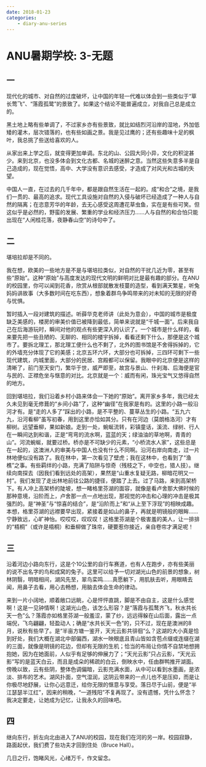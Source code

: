 ```yaml
---
date: 2018-01-23
categories:
    - diary-anu-series
---
```


# ANU暑期学校: 3-无题

## 一

现代化的城市、对自然的过度破坏，让中国的年轻一代难以体会到一些类似于“草长莺飞”、“落霞孤鹭”的景致了。如果这个结论不能普遍成立，对我自己总是成立的。

黑土地上略有些单调了，不过家乡亦有些景致，就比如结烈河沿岸的湿地，外加低矮的灌木，层次错落的，也有些如画之景。我是见过鹰的；还有些趣味十足的枫叶，我总挑了些送给喜欢的人。

从家出来上学之后，就变得更加单调。东北的山、公园大同小异，文化的积淀甚少。来到北京，也没多体会到文化古都、名城的迷醉之意。当然这些失意多半是自己造成的，现在觉悟，高中、大学没有意识去感受，才造成了对风光和古城的失望。

中国人一直，在过去的几千年中，都是跟自然生活在一起的。成“和合”之境，是我们一贯的、最高的追求。现代工具设施对自然的入侵与破坏已经造成了一种人与自然的隔离；在恣意芳华的年龄，去无心感受这周遭花草虫鱼，实在是有些可笑。但这似乎是必然的，野蛮的发展、繁重的学业和经济压力……人与自然的和合怕只能出现在“人闲桂花落，夜静春山空”的诗句中了。

## 二

堪培拉却是不同的。

我在想，欧美的一些地方是不是与堪培拉类似，对自然的干扰几近为零，甚至有些“原始”。这种“原始”与高度发达的现代文明的鲜明对比是最有趣的部分。在ANU的校园里，你可以闻到花香，欣赏从根部就散发枝蔓的造型，看到满天繁星，听兔妈妈讲故事（大多数时间在吃东西），想象着群鸟争鸣带来的对未知的无限的好奇与忧惧。

暂时插入一段对建筑的描述。听薛华克老师讲（此处为意会），中国的城市是极度缺乏美感的，楼房的审美价值已被降到最低，简单来说就是“千城一面”。后来我自己在后海游玩时，瞬间对他的观点有些更深入的认识了。一个城市是什么样的，看来要先把一些丑陋的、无聊的、相同的楼宇拆掉，看看还剩下什么，那便是这个城市了。要拆北理工，那北理工便什么也不剩了，北外的图书馆是不舍得拆掉的，它的外墙充分体现了它的美感；北京五环六环，大部分也可拆掉，三四环可剩下一些现代建筑，内城里面，大部分的民居、宫殿都可以保留。我眼中的北京便是这样的清晰了，前门至天安门，繁华于世，威严即至，故宫与景山、什刹海、后海便是官与民的、正襟危坐与惬意的对比。北京就是一个：威而有闲，珠光宝气又悠得自然的地方。

回到堪培拉，我们沿着乡村小路来体会一下她的“原始”。离开家乡多年，我已经太久未见到毫无修葺的“乡间小路”了，这种“幽径”在我家是有的。这里的小路一般沿河才有。是“走的人多了”踩出的小路，是不平整的、蔓草丛生的小路。“五九六九，沿河看柳”虽写初春，用到这里亦恰如其分。只有在河边（莫朗格洛河）才有柳树。远望垂柳，果如新娘。走到一处，蜿蜒流转，彩镇童话，溪流、绿树、行人在一瞬间达到和谐，正是“弯弯的流水啊，蓝蓝的天；绿油油的草地啊，青青的山”。河流蜿蜒，就要过桥。桥亦是不可缺少的元素，“小桥流水人家”，这些总是在一起的，这澳洲人的审美与中国人也没有什么不同啊。沿河右岸向南走，过一片林地便似没有路了。我在林中，第一次看见了壁虎；我在这林中，也看到了“渔樵”之事。有些羁绊的小路，充满了陷阱与惊奇（残枝之下，中空也，猎人技）。继续向南探去（因我们看到远处的高架），果然是“山重水复疑无路，柳暗花明又一村”。我们发现了走出林地前往公路的捷径，便踏了上去。过了马路，来到高架桥下。有人冲上高架桥的陡坡，想一睹格里芬湖的面容，就像是看卢舍那大佛时候的那种意境，沿阶而上，卢舍那一点一点地出现，那视觉的冲击和心理的冲击是极其强烈的。是“神圣”与“惊喜的结合”，是“沿阶而上”和“从上至下浮现”的相映成趣。本想，格里芬湖的远襟要早出现，紧接着是如山的鼻子，再就是明镜般的眼眸……宁静致远，心旷神怡。哎哎哎，叹叹叹！这格里芬湖是个极害羞的美人，让一排排的“梧桐”（或许是梧桐）和垂柳做了珠帘，硬要惹你接近，亲自卷帘才满足呢！

## 三

沿着河边小路向东行，这是个10公里的自行车赛道，也有人在跑步，亦有些美丽的说不出名字的鸟和成窝的兔子。这里可以给予一切对湖光山色的前景的想象，树林阴翳，明暗相间，湖风先至，翠鸟栾鸣……真愿躺下，用肌肤去听，用眼睛去闻，用鼻子去看，用心去畅想，用脑去体会生命的律动。

来到一片小阔地，顺着敞口远眺，心是怦怦直跳，脚是不由自主，这是什么感觉啊！这是一见钟情啊！这湖光山色，该怎么形容？是“落霞与孤鹜齐飞，秋水共长天一色”么？落霞亦如格里芬湖一般羞涩，蒙了纱，远远得躲在山后面，露出一点端倪，飞鸟翩翩，轻盈动人；确是“水共长天一色”的，只不过，现在是澳洲的8月，说秋有些早了。是“半亩方塘一鉴开，天光云影共徘徊”么？这湖的大小真是恰到好处，我们大概在湖北中部偏西，湖水一映眼底且青山皆如含苞点缀或连缀在湖的三面，就像是明镜的花边，但却有无限的生机；恰当的布局让你情不自禁地想拥抱她，因为在她面前，人似乎有足够的伸展力了；“天光云影”只占云影，“天光云影”写的是蓝天白云，而且是成朵的稀疏的白云，倒映水中，任由群鸭推开湖面。傍晚以致，云有些阴，整体色调偏暗，云影充满水面，从中可以看到水墨画，是浓淡、排布的艺术。湖风扑面，空气湿润，这阴云带来的一点儿也不是压抑，而是让你极尽地舒展，让你心远意迁，给你无限的惬意与享受。落日尽于山前，便是“半江瑟瑟半江红”，因来的稍晚，“一道残阳”不复再现了。没有遗憾，凭什么怀念？我决定要走，让她成为记忆，让我永久的回味吧。

## 四

继向东行，折左向北由进入了ANU的校园，现在我们在河的另一岸。校园寂静，路面起伏，我们费了些功夫才回到住处（Bruce Hall）。

几日之行，饱睹风光，心绪万千，作文留念。